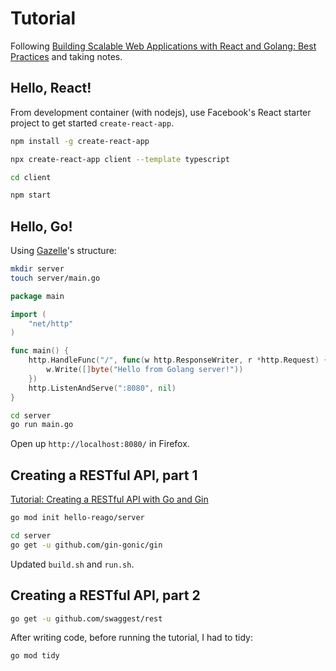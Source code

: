 # Tutorial

Following [Building Scalable Web Applications with React and Golang: Best Practices](https://www.dhiwise.com/post/building-scalable-web-applications-with-react-and-golang) and taking notes.

## Hello, React!

From development container (with nodejs), use Facebook's React starter project to get started `create-react-app`.

```bash
npm install -g create-react-app
```

```bash
npx create-react-app client --template typescript

cd client

npm start
```

## Hello, Go!

Using [Gazelle](https://github.com/kilpatty/Gazelle)'s structure:

```bash
mkdir server
touch server/main.go
```

```go
package main

import (
    "net/http"
)

func main() {
    http.HandleFunc("/", func(w http.ResponseWriter, r *http.Request) {
        w.Write([]byte("Hello from Golang server!"))
    })
    http.ListenAndServe(":8080", nil)
}
```

```bash
cd server
go run main.go
```

Open up `http://localhost:8080/` in Firefox.

## Creating a RESTful API, part 1

[Tutorial: Creating a RESTful API with Go and Gin](https://go.dev/doc/tutorial/web-service-gin)

```bash
go mod init hello-reago/server
```

```bash
cd server
go get -u github.com/gin-gonic/gin
```

Updated `build.sh` and `run.sh`.

## Creating a RESTful API, part 2

```bash
go get -u github.com/swaggest/rest
```

After writing code, before running the tutorial, I had to tidy:

```bash
go mod tidy
```